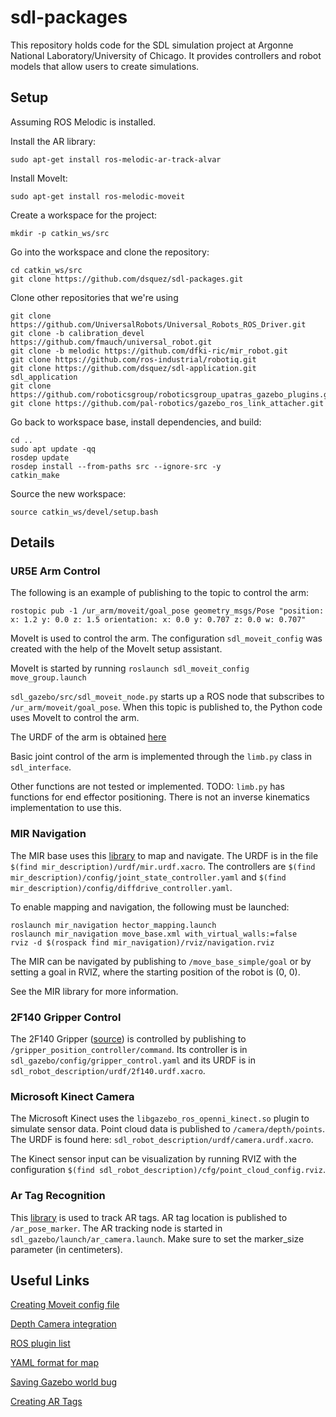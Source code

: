 # sdl-packages

This repository holds code for the SDL simulation project at Argonne National Laboratory/University of Chicago. It provides controllers and robot models that allow users to create simulations.

## Setup
Assuming ROS Melodic is installed.

Install the AR library:

`sudo apt-get install ros-melodic-ar-track-alvar`

Install MoveIt:

`sudo apt-get install ros-melodic-moveit`

Create a workspace for the project:

`mkdir -p catkin_ws/src`

Go into the workspace and clone the repository:
```
cd catkin_ws/src
git clone https://github.com/dsquez/sdl-packages.git
```

Clone other repositories that we're using
```
git clone https://github.com/UniversalRobots/Universal_Robots_ROS_Driver.git
git clone -b calibration_devel https://github.com/fmauch/universal_robot.git
git clone -b melodic https://github.com/dfki-ric/mir_robot.git
git clone https://github.com/ros-industrial/robotiq.git
git clone https://github.com/dsquez/sdl-application.git sdl_application
git clone https://github.com/roboticsgroup/roboticsgroup_upatras_gazebo_plugins.git
git clone https://github.com/pal-robotics/gazebo_ros_link_attacher.git
```

Go back to workspace base, install dependencies, and build:
```
cd ..
sudo apt update -qq
rosdep update
rosdep install --from-paths src --ignore-src -y
catkin_make
```

Source the new workspace:

`source catkin_ws/devel/setup.bash`

## Details

### UR5E Arm Control

The following is an example of publishing to the topic to control the arm:

`rostopic pub -1 /ur_arm/moveit/goal_pose geometry_msgs/Pose "position:
  x: 1.2
  y: 0.0
  z: 1.5
orientation:
  x: 0.0
  y: 0.707
  z: 0.0
  w: 0.707"`

MoveIt is used to control the arm. The configuration `sdl_moveit_config` was created with the help of the MoveIt setup assistant.
  
MoveIt is started by running `roslaunch sdl_moveit_config move_group.launch`
  
`sdl_gazebo/src/sdl_moveit_node.py` starts up a ROS node that subscribes to `/ur_arm/moveit/goal_pose`. When this topic is published to, the Python code uses MoveIt to control the arm. 

The URDF of the arm is obtained [here](https://github.com/fmauch/universal_robot/tree/calibration_devel)

Basic joint control of the arm is implemented through the `limb.py` class in `sdl_interface`. 

Other functions are not tested or implemented. TODO: `limb.py` has functions for end effector positioning. There is not an inverse kinematics implementation to use this.

### MIR Navigation

The MIR base uses this [library](https://github.com/dfki-ric/mir_robot) to map and navigate. The URDF is in the file `$(find mir_description)/urdf/mir.urdf.xacro`. The controllers are `$(find mir_description)/config/joint_state_controller.yaml` and `$(find mir_description)/config/diffdrive_controller.yaml`.

To enable mapping and navigation, the following must be launched:
```
roslaunch mir_navigation hector_mapping.launch
roslaunch mir_navigation move_base.xml with_virtual_walls:=false
rviz -d $(rospack find mir_navigation)/rviz/navigation.rviz
```

The MIR can be navigated by publishing to `/move_base_simple/goal` or by setting a goal in RVIZ, where the starting position of the robot is (0, 0).

See the MIR library for more information.

### 2F140 Gripper Control

The 2F140 Gripper ([source](https://github.com/ros-industrial/robotiq)) is controlled by publishing to `/gripper_position_controller/command`. Its controller is in `sdl_gazebo/config/gripper_control.yaml` and its URDF is in `sdl_robot_description/urdf/2f140.urdf.xacro`.

### Microsoft Kinect Camera

The Microsoft Kinect uses the `libgazebo_ros_openni_kinect.so` plugin to simulate sensor data. Point cloud data is published to `/camera/depth/points`. The URDF is found here: `sdl_robot_description/urdf/camera.urdf.xacro`.

The Kinect sensor input can be visualization by running RVIZ with the configuration `$(find sdl_robot_description)/cfg/point_cloud_config.rviz`.

### Ar Tag Recognition

This [library](http://wiki.ros.org/ar_track_alvar) is used to track AR tags. AR tag location is published to `/ar_pose_marker`. The AR tracking node is started in `sdl_gazebo/launch/ar_camera.launch`. Make sure to set the marker_size parameter (in centimeters).

## Useful Links
[Creating Moveit config file](http://docs.ros.org/en/melodic/api/moveit_tutorials/html/doc/setup_assistant/setup_assistant_tutorial.html)

[Depth Camera integration](http://gazebosim.org/tutorials?tut=ros_depth_camera&cat=connect_ros)

[ROS plugin list](http://gazebosim.org/tutorials?tut=ros_gzplugins&cat=connect_ros)

[YAML format for map](https://wiki.ros.org/map_server)

[Saving Gazebo world bug](https://stackoverflow.com/a/67088987)

[Creating AR Tags](https://github.com/mikaelarguedas/gazebo_models)
